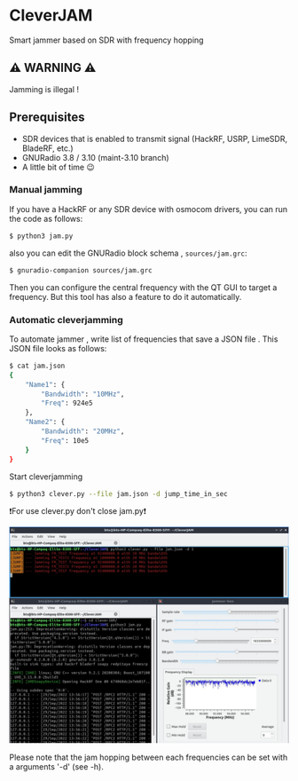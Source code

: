 # CleverJAM
Smart jammer based on SDR with frequency hopping

## ⚠️ WARNING ⚠️

Jamming is illegal !


## Prerequisites

- SDR devices that is enabled to transmit signal (HackRF, USRP, LimeSDR, BladeRF, etc.)
- GNURadio 3.8 / 3.10 (maint-3.10 branch)
- A little bit of time 😉

### Manual jamming 

If you have a HackRF or any SDR device with osmocom drivers, you can run the code as follows:

```sh
$ python3 jam.py
```

also you can edit the GNURadio block schema ,  ``sources/jam.grc``:

```sh
$ gnuradio-companion sources/jam.grc
```

Then you can configure the central frequency with the QT GUI to target a frequency. But this tool has also a feature to do it automatically.

### Automatic cleverjamming

To automate jammer , write list of frequencies that save a JSON file . This JSON file looks as follows:

```sh
$ cat jam.json  
{
    "Name1": {
        "Bandwidth": "10MHz", 
        "Freq": 924e5
    },
    "Name2": {
        "Bandwidth": "20MHz", 
        "Freq": 10e5
    }    
}
```


Start cleverjamming
```sh
$ python3 clever.py --file jam.json -d jump_time_in_sec
```
❗️For use clever.py don't close jam.py❗️

![Jamming session](https://raw.githubusercontent.com/jhonnybonny/just-pic-/main/sceererreen.jpg)

Please note that the jam hopping between each frequencies can be set with a arguments '-d' (see -h).

